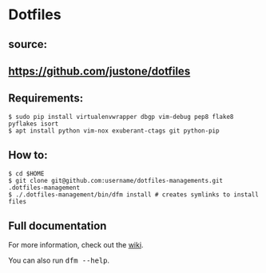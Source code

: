 # Dotfiles

## source:
## https://github.com/justone/dotfiles

## Requirements:

    $ sudo pip install virtualenvwrapper dbgp vim-debug pep8 flake8 pyflakes isort
    $ apt install python vim-nox exuberant-ctags git python-pip

## How to:

    $ cd $HOME
    $ git clone git@github.com:username/dotfiles-managements.git .dotfiles-management
    $ ./.dotfiles-management/bin/dfm install # creates symlinks to install files

## Full documentation

For more information, check out the [wiki](http://github.com/justone/dotfiles/wiki).

You can also run <tt>dfm --help</tt>.
